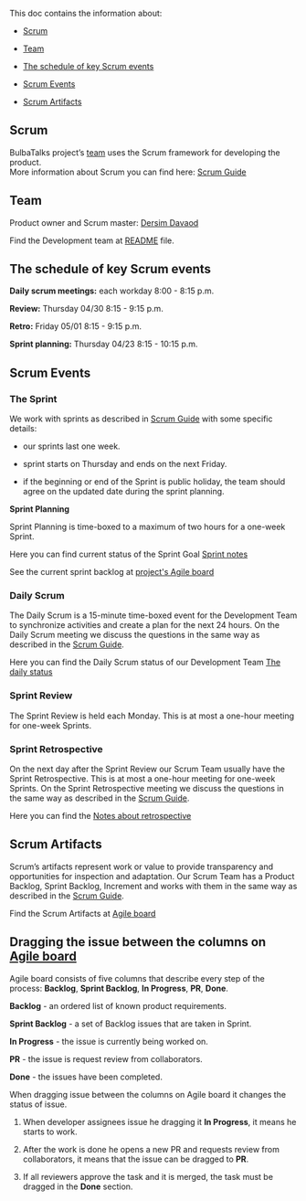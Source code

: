 This doc contains the information about:

 - [Scrum](#scrum)

 - [Team](#team)

 - [The schedule of key Scrum events](#the-schedule_of_key-Scrum-events)

 - [Scrum Events](#scrum-events)

 - [Scrum Artifacts](#scrum-artifacts)


## Scrum

BulbaTalks project’s [team](#team) uses the Scrum framework for developing the product.  
More information about Scrum you can find here: [Scrum Guide](https://www.scrumguides.org/docs/scrumguide/v2017/2017-Scrum-Guide-US.pdf#zoom=100) 

## Team

Product owner and Scrum master: [Dersim Davaod](https://github.com/dersim-davaod)

Find the Development team at [README](../README.md#authors) file.

## The schedule of key Scrum events

**Daily scrum meetings:** each workday 8:00 - 8:15 p.m.

**Review:** Thursday 04/30 8:15 - 9:15 p.m.

**Retro:** Friday 05/01 8:15 - 9:15 p.m.

**Sprint planning:** Thursday 04/23 8:15 - 10:15 p.m.

## Scrum Events

### The Sprint

We work with sprints as described in [Scrum Guide](https://www.scrumguides.org/docs/scrumguide/v2017/2017-Scrum-Guide-US.pdf#zoom=100) with some specific details:

  - our sprints last one week.

  - sprint starts on Thursday and ends on the next Friday.

  - if the beginning or end of the Sprint is public holiday, the team should agree on the updated date during the sprint planning.

**Sprint Planning**

Sprint Planning is time-boxed to a maximum of two hours for a one-week Sprint.

Here you can find current status of the Sprint Goal [Sprint notes](https://docs.google.com/document/d/1PxbVa85ZyZQN0tlnibdIgxR1PC301dWRXumpPnWi33w/edit)

See the current sprint backlog at [project's Agile board](https://github.com/dersim-davaod/CocoaHeads-iOS-School-Twitter-project/projects/1) 

### Daily Scrum

The Daily Scrum is a 15-minute time-boxed event for the Development Team to synchronize activities and create a plan for the next 24 hours. On the Daily Scrum meeting we discuss the questions in the same way as described in the [Scrum Guide](https://www.scrumguides.org/docs/scrumguide/v2017/2017-Scrum-Guide-US.pdf#zoom=100).

Here you can find the Daily Scrum status of our Development Team [The daily status](https://docs.google.com/spreadsheets/d/1swL2wWhy6hZb2XJzyvXoQbx3UiBeuGJYmSXoTl4N0NA/edit#gid=0)   

### Sprint Review

The Sprint Review is held each Monday. This is at most a one-hour meeting for one-week Sprints.

### Sprint Retrospective

On the next day after the Sprint Review our Scrum Team usually have the Sprint Retrospective. This is at most a one-hour meeting for one-week Sprints. On the Sprint Retrospective meeting we discuss the questions in the same way as described in the [Scrum Guide](https://www.scrumguides.org/docs/scrumguide/v2017/2017-Scrum-Guide-US.pdf#zoom=100).

Here you can find the [Notes about retrospective](https://docs.google.com/spreadsheets/d/17-9C6O2Z3nYUSz6iaBnfQODPEN3vocRj19LgzYjfdxg/edit#gid=0)

## **Scrum Artifacts**

Scrum’s artifacts represent work or value to provide transparency and opportunities for inspection and adaptation. Our Scrum Team has a Product Backlog, Sprint Backlog, Increment and works with them in the same way as described in the [Scrum Guide](https://www.scrumguides.org/docs/scrumguide/v2017/2017-Scrum-Guide-US.pdf#zoom=100).

Find the Scrum Artifacts at [Agile board](https://github.com/dersim-davaod/CocoaHeads-iOS-School-Twitter-project/projects/1)

## Dragging the issue between the columns on [Agile board](https://github.com/dersim-davaod/CocoaHeads-iOS-School-Twitter-project/projects/1)

Agile board consists of five columns that describe every step of the process: **Backlog**, **Sprint Backlog**, **In Progress**, **PR**, **Done**.

**Backlog** - an ordered list of known product requirements.

**Sprint Backlog** - a set of Backlog issues that are taken in Sprint.

**In Progress** - the issue is currently being worked on.

**PR** - the issue is request review from collaborators.

**Done** - the issues have been completed.

When dragging issue between the columns on Agile board it changes the status of issue.
1. When developer assignees issue he dragging it **In Progress**, it means he starts to work.

1. After the work is done he opens a new PR and requests review from collaborators, it means that the issue can be dragged to **PR**.

1. If all reviewers approve the task and it is merged, the task must be dragged in the **Done** section.  